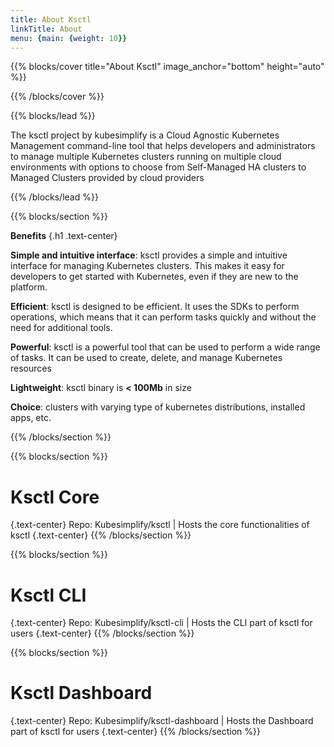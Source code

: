 ```yaml
---
title: About Ksctl
linkTitle: About
menu: {main: {weight: 10}}
---
```


{{% blocks/cover title="About Ksctl" image_anchor="bottom" height="auto" %}}


{{% /blocks/cover %}}

{{% blocks/lead %}}

The ksctl project by kubesimplify is a Cloud Agnostic Kubernetes Management command-line tool that helps developers and administrators to manage multiple Kubernetes clusters running on multiple cloud environments with options to choose from Self-Managed HA clusters to Managed Clusters provided by cloud providers

{{% /blocks/lead %}}

{{% blocks/section %}}

**Benefits**
{.h1 .text-center}


**Simple and intuitive interface**: ksctl provides a simple and intuitive interface for managing Kubernetes clusters. This makes it easy for developers to get started with Kubernetes, even if they are new to the platform.

**Efficient**: ksctl is designed to be efficient. It uses the SDKs to perform operations, which means that it can perform tasks quickly and without the need for additional tools.

**Powerful**: ksctl is a powerful tool that can be used to perform a wide range of tasks. It can be used to create, delete, and manage Kubernetes resources

**Lightweight**: ksctl binary is **< 100Mb** in size

**Choice**: clusters with varying type of kubernetes distributions, installed apps, etc.

{{% /blocks/section %}}


{{% blocks/section %}}

# Ksctl Core
{.text-center}
Repo: Kubesimplify/ksctl | Hosts the core functionalities of ksctl
{.text-center}
{{% /blocks/section %}}


{{% blocks/section %}}

# Ksctl CLI
{.text-center}
Repo: Kubesimplify/ksctl-cli | Hosts the CLI part of ksctl for users
{.text-center}
{{% /blocks/section %}}


{{% blocks/section %}}

# Ksctl Dashboard
{.text-center}
Repo: Kubesimplify/ksctl-dashboard | Hosts the Dashboard part of ksctl for users
{.text-center}
{{% /blocks/section %}}

